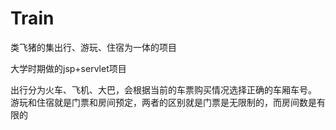 # Train
类飞猪的集出行、游玩、住宿为一体的项目

大学时期做的jsp+servlet项目

出行分为火车、飞机、大巴，会根据当前的车票购买情况选择正确的车厢车号。
游玩和住宿就是门票和房间预定，两者的区别就是门票是无限制的，而房间数是有限的
